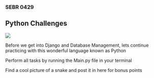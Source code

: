 ### SEBR 0429 

## Python Challenges 


![](https://www.siliconrepublic.com/wp-content/uploads/2016/02/Simpsons-main-718x523.png)

Before we get into Django and Database Management, lets continue practicing with this wonderful language known as Python


Perform all tasks by running the Main.py file in your terminal


Find a cool picture of a snake and post it in here for bonus points
